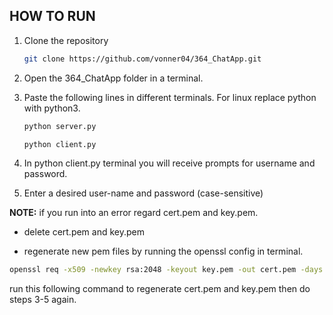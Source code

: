 ## HOW TO RUN

1. Clone the repository

   ```bash
   git clone https://github.com/vonner04/364_ChatApp.git
   ```

2. Open the 364_ChatApp folder in a terminal.

3. Paste the following lines in different terminals. For linux replace python with python3.

   ```bash
   python server.py
   ```

   ```bash
   python client.py
   ```

4. In python client.py terminal you will receive prompts for username and password.

5. Enter a desired user-name and password (case-sensitive)

**NOTE:** if you run into an error regard cert.pem and key.pem.

- delete cert.pem and key.pem

- regenerate new pem files by running the openssl config in terminal.

```bash
openssl req -x509 -newkey rsa:2048 -keyout key.pem -out cert.pem -days 365 -config openssl.cnf -nodes
```

run this following command to regenerate cert.pem and key.pem then do steps 3-5 again.
